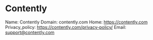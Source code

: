 
# Contently

Name: Contently
Domain: contently.com
Home: https://contently.com
Privacy_policy: https://contently.com/privacy-policy/
Email: support@contently.com

